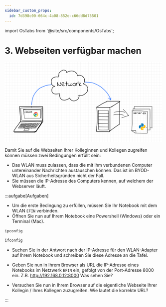 ```yaml
---
sidebar_custom_props:
  id: 7d398c00-664c-4a08-852e-c66dd8d75501
---
```

import OsTabs from '@site/src/components/OsTabs';

# 3. Webseiten verfügbar machen

![Webserver](./images/client-server.png)

Damit Sie auf die Webseiten Ihrer Kolleginnen und Kollegen zugreifen können müssen zwei Bedingungen erfüllt sein:
- Das WLAN muss zulassen, dass die mit ihm verbundenen Computer untereinander Nachrichten austauschen können. Das ist im BYOD-WLAN aus Sicherheitsgründen nicht der Fall.
- Sie müssen die IP-Adresse des Computers kennen, auf welchem der Webserver läuft.

:::aufgabe[Aufgaben]
<Answer type="state" webKey="cb35ef52-f0cb-4f02-bbc2-06b9a5f2719a" />

- Um die erste Bedingung zu erfüllen, müssen Sie Ihr Notebook mit dem WLAN `EFIN` verbinden.
- Öffnen Sie nun auf Ihrem Notebook eine Powershell (Windows) oder ein Terminal (Mac).

<OsTabs>

<TabItem value="win">

```bash
ipconfig
```

</TabItem>
<TabItem value="osx">

```bash
ifconfig
```

</TabItem>

</OsTabs>

- Suchen Sie in der Antwort nach der IP-Adresse für den WLAN-Adapter auf Ihrem Notebook und schreiben Sie diese Adresse an die Tafel.

- Geben Sie nun in Ihrem Browser als URL die IP-Adresse eines Notebooks im Netzwerk `EFIN` ein, gefolgt von der Port-Adresse 8000 ein. Z.B.
http://192.168.0.12:8000
Was sehen Sie?

<Answer type="text" webKey="680d503a-22ce-4467-849e-b20f554004b8" />

- Versuchen Sie nun in Ihrem Browser auf die eigentliche Webseite Ihrer Kollegin / Ihres Kollegen zuzugreifen. Wie lautet die korrekte URL?

<Answer type="text" webKey="77d2c299-be26-4736-8858-ea1f2f5d3794" />

:::

